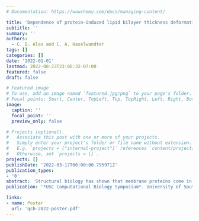 ```yaml
---
# Documentation: https://wowchemy.com/docs/managing-content/

title: 'Dependence of protein-induced lipid bilayer thickness deformations on protein shape'
subtitle: ''
summary: ''
authors:
  - C. D. Alas and C. A. Haselwandter
tags: []
categories: []
date: '2022-01-01'
lastmod: 2022-08-23T23:06:32-07:00
featured: false
draft: false

# Featured image
# To use, add an image named `featured.jpg/png` to your page's folder.
# Focal points: Smart, Center, TopLeft, Top, TopRight, Left, Right, BottomLeft, Bottom, BottomRight.
image:
  caption: ''
  focal_point: ''
  preview_only: false

# Projects (optional).
#   Associate this post with one or more of your projects.
#   Simply enter your project's folder or file name without extension.
#   E.g. `projects = ["internal-project"]` references `content/project/deep-learning/index.md`.
#   Otherwise, set `projects = []`.
projects: []
publishDate: '2022-03-17T00:00:00.795971Z'
publication_types:
- '0'
abstract: 'Structural biology has shown that membrane proteins come in a great variety of shapes, with distinct membrane proteins, and even different conformational states of the same membrane protein, often showing distinct hydrophobic thicknesses deviating from the unperturbed thickness of the surrounding lipid bilayer. The resulting protein-induced bilayer thickness deformations can be captured quantitatively by membrane elasticity theory, and have been found to play an important role in membrane protein regulation. Physical models of protein-induced bilayer thickness deformations usually focus on idealized, cylindrical membrane protein shapes. We describe here a boundary value method for the straightforward calculation of protein-induced bilayer thickness deformations for arbitrary protein shapes. We find that the deviations of protein shape from rotational symmetry suggested by structural biology can have a significant effect on the energy of protein-induced bilayer thickness deformations. Intriguingly, our calculations suggest that the elastic coupling of lipid bilayer properties and membrane protein conformational state may provide a generic physical mechanism for temperature sensing through ion channels.'
publication: '*USC Computational Biology Symposium*. University of Southern California, Los Angeles, CA, USA'

links:
- name: Poster
  url: 'qcb-2022-poster.pdf'
---
```

